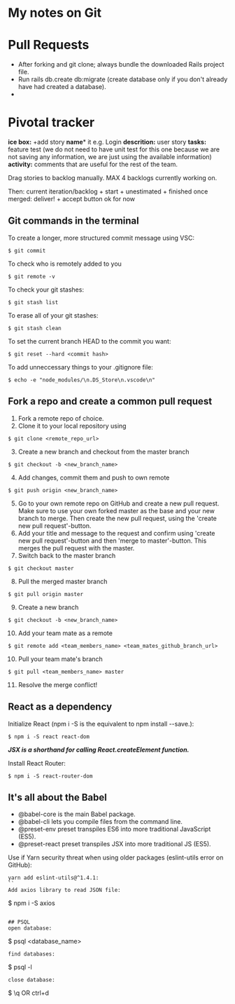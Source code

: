 # My notes on Git  

# Pull Requests  
- After forking and git clone; always bundle the downloaded Rails project file.  
- Run rails db.create db:migrate (create database only if you don't already have had created a database).  
- 

# Pivotal tracker  
**ice box:** +add story
**name*** it e.g. Login
**descrition:** user story
**tasks:** feature test (we do not need to have unit test for this one because we are not saving any information, we are just using the available information)  
**activity:** comments that are useful for the rest of the team.

Drag stories to backlog manually. MAX 4 backlogs currently working on.

Then:
current iteration/backlog + start + unestimated + finished
once merged: deliver! + accept button ok for now


## Git commands in the terminal   

To create a longer, more structured commit message using VSC:  
```
$ git commit
```
To check who is remotely added to you
```
$ git remote -v
```
To check your git stashes:
```
$ git stash list
```
To erase all of your git stashes:
```
$ git stash clean
```
To set the current branch HEAD to the commit you want:  
```
$ git reset --hard <commit hash>
```
To add unneccessary things to your .gitignore file:
```
$ echo -e "node_modules/\n.DS_Store\n.vscode\n"
```

## Fork a repo and create a common pull request  
1. Fork a remote repo of choice.  
2. Clone it to your local repository using
```
$ git clone <remote_repo_url>
```
3. Create a new branch and checkout from the master branch
```
$ git checkout -b <new_branch_name>
```
4. Add changes, commit them and push to own remote
```
$ git push origin <new_branch_name>
```
5. Go to your own remote repo on GitHub and create a new pull request. Make sure to use your own forked master as the base and your new branch to merge. Then create the new pull request, using the 'create new pull request'-button.  
6. Add your title and message to the request and confirm using 'create new pull request'-button and then 'merge to master'-button. This merges the pull request with the master.  
7. Switch back to the master branch 
```
$ git checkout master
```
8. Pull the merged master branch
```
$ git pull origin master
```
9. Create a new branch
```
$ git checkout -b <new_branch_name>
```
10. Add your team mate as a remote
```
$ git remote add <team_members_name> <team_mates_github_branch_url>
```
10. Pull your team mate's branch
```
$ git pull <team_members_name> master
```
11. Resolve the merge conflict!

## React as a dependency  
Initialize React (npm i -S is the equivalent to npm install --save.):
```
$ npm i -S react react-dom
```
***JSX is a shorthand for calling React.createElement function.***

Install React Router:
```
$ npm i -S react-router-dom
```

## It's all about the Babel  
* @babel-core is the main Babel package.
* @babel-cli lets you compile files from the command line.
* @preset-env preset transpiles ES6 into more traditional JavaScript (ES5). 
* @preset-react preset transpiles JSX into more traditional JS (ES5).  

Use if Yarn security threat when using older packages (eslint-utils error on GitHub):
```
yarn add eslint-utils@^1.4.1:
``
Add axios library to read JSON file: 

```
$ npm i -S axios
```

## PSQL  
open database: 
```
$ psql <database_name>
```
find databases:
```
$ psql -l
```
close database:
```
$ \q OR ctrl+d
```